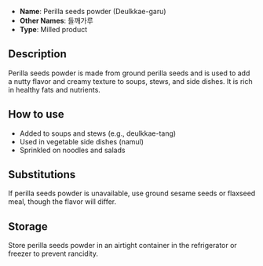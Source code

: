 - **Name**: Perilla seeds powder (Deulkkae-garu)
- **Other Names**: 들깨가루
- **Type**: Milled product

## Description

Perilla seeds powder is made from ground perilla seeds and is used to add a nutty flavor and creamy texture to soups, stews, and side dishes. It is rich in healthy fats and nutrients.

## How to use

- Added to soups and stews (e.g., deulkkae-tang)
- Used in vegetable side dishes (namul)
- Sprinkled on noodles and salads

## Substitutions

If perilla seeds powder is unavailable, use ground sesame seeds or flaxseed meal, though the flavor will differ.

## Storage

Store perilla seeds powder in an airtight container in the refrigerator or freezer to prevent rancidity. 